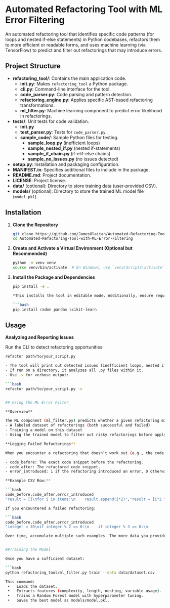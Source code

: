 # Automated Refactoring Tool with ML Error Filtering

An automated refactoring tool that identifies specific code patterns (for loops and nested if-else statements) in Python codebases, refactors them to more efficient or readable forms, and uses machine learning (via TensorFlow) to predict and filter out refactorings that may introduce errors.


## Project Structure

- **refactoring_tool/**: Contains the main application code.
  - **__init__.py**: Makes `refactoring_tool` a Python package.
  - **cli.py**: Command-line interface for the tool.
  - **code_parser.py**: Code parsing and pattern detection.
  - **refactoring_engine.py**: Applies specific AST-based refactoring transformations.
  - **ml_filter.py**: Machine learning component to predict error likelihood in refactorings.
- **tests/**: Unit tests for code validation.
  - **__init__.py**
  - **test_parser.py**: Tests for `code_parser.py`.
  - **sample_code/**: Sample Python files for testing.
    - **sample_loop.py** (inefficient loops)
    - **sample_nested_if.py** (nested if-statements)
    - **sample_if_chain.py** (if-elif-else chains)
    - **sample_no_issues.py** (no issues detected)
- **setup.py**: Installation and packaging configuration.
- **MANIFEST.in**: Specifies additional files to include in the package.
- **README.md**: Project documentation.
- **LICENSE**: Project license.
- **data/** (optional): Directory to store training data (user-provided CSV).
- **models/** (optional): Directory to store the trained ML model file (`model.pkl`).


## Installation

1. **Clone the Repository**

   ```bash
   git clone https://github.com/JamesOlaitan/Automated-Refactoring-Tool-with-ML-Error-Filtering.git
   cd Automated-Refactoring-Tool-with-ML-Error-Filtering
   
2. **Create and Activate a Virtual Environment (Optional but Recommended)**

   ```bash
   python -m venv venv
   source venv/bin/activate  # On Windows, use `venv\Scripts\activate`
   
3. **Install the Package and Dependencies**

   ```bash
   pip install -e .

   *This installs the tool in editable mode. Additionally, ensure required dependencies like radon, pandas, and scikit-learn are installed:*

   ```bash
   pip install radon pandas scikit-learn
   ```

## Usage

**Analyzing and Reporting Issues**

Run the CLI to detect refactoring opportunities:

   ```bash
   refactor path/to/your_script.py

- The tool will print out detected issues (inefficient loops, nested ifs, and if-elif-else chains).
- If run on a directory, it analyzes all .py files within it.
- Use -v for verbose output:

   ```bash
   refactor path/to/your_script.py -v


## Using the ML Error Filter

**Overview**

The ML component (ml_filter.py) predicts whether a given refactoring might introduce errors. This requires:
- A labeled dataset of refactorings (both successful and failed)
- Training a model on this dataset
- Using the trained model to filter out risky refactorings before applying them

**Logging Failed Refactorings**

When you encounter a refactoring that doesn’t work out (e.g., the code breaks tests, runtime errors), log it into a CSV file to build a dataset. Your CSV file (data/dataset.csv) should have the following columns:

- code_before: The exact code snippet before the refactoring.
- code_after: The refactored code snippet.
- error_introduced: 1 if the refactoring introduced an error, 0 otherwise.

**Example CSV Row:**

   ```bash
   code_before,code_after,error_introduced
"result = []\nfor i in items:\n    result.append(i*2)","result = [i*2 for i in items]",0

If you encountered a failed refactoring:

   ```bash
   code_before,code_after,error_introduced
"integer = 30\nif integer % 2 == 0:\n    if integer % 3 == 0:\n        print('divisible')","integer = 30\nif (integer % 2 == 0 and integer % 3 == 0):\n    print('divisible')",1

Over time, accumulate multiple such examples. The more data you provide, the better the model can learn.


##Training the Model

Once you have a sufficient dataset:

   ```bash
   python refactoring_tool/ml_filter.py train --data data/dataset.csv

This command:
	•	Loads the dataset.
	•	Extracts features (complexity, length, nesting, variable usage).
	•	Trains a Random Forest model with hyperparameter tuning.
	•	Saves the best model as models/model.pkl.